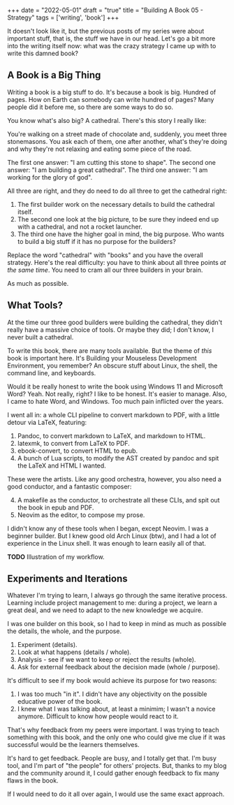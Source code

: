 +++
date = "2022-05-01"
draft = "true"
title = "Building A Book 05 - Strategy"
tags = ['writing', 'book']
+++

It doesn't look like it, but the previous posts of my series were about important stuff, that is, the stuff we have in our head. Let's go a bit more into the writing itself now: what was the crazy strategy I came up with to write this damned book?

## A Book is a Big Thing

Writing a book is a big stuff to do. It's because a book is big. Hundred of pages. How on Earth can somebody can write hundred of pages? Many people did it before me, so there are some ways to do so.

You know what's also big? A cathedral. There's this story I really like:

You're walking on a street made of chocolate and, suddenly, you meet three stonemasons. You ask each of them, one after another, what's they're doing and why they're not relaxing and eating some piece of the road.

The first one answer: "I am cutting this stone to shape".
The second one answer: "I am building a great cathedral".
The third one answer: "I am working for the glory of god".

All three are right, and they do need to do all three to get the cathedral right:

1. The first builder work on the necessary details to build the cathedral itself.
2. The second one look at the big picture, to be sure they indeed end up with a cathedral, and not a rocket launcher.
3. The third one have the higher goal in mind, the big purpose. Who wants to build a big stuff if it has no purpose for the builders?

Replace the word "cathedral" with "books" and you have the overall strategy. Here's the real difficulty: you have to think about all three points *at the same time*. You need to cram all our three builders in your brain.

As much as possible.

## What Tools?

At the time our three good builders were building the cathedral, they didn't really have a massive choice of tools. Or maybe they did; I don't know, I never built a cathedral.

To write this book, there are many tools available. But the theme of *this* book is important here. It's Building your Mouseless Development Environment, you remember? An obscure stuff about Linux, the shell, the command line, and keyboards.

Would it be really honest to write the book using Windows 11 and Microsoft Word? Yeah. Not really, right? I like to be honest. It's easier to manage. Also, I came to hate Word, and Windows. Too much pain inflicted over the years.

I went all in: a whole CLI pipeline to convert markdown to PDF, with a little detour via LaTeX, featuring:

1. Pandoc, to convert markdown to LaTeX, and markdown to HTML.
2. latexmk, to convert from LaTeX to PDF.
3. ebook-convert, to convert HTML to epub.
4. A bunch of Lua scripts, to modify the AST created by pandoc and spit the LaTeX and HTML I wanted.

These were the artists. Like any good orchestra, however, you also need a good conductor, and a fantastic composer:

4. A makefile as the conductor, to orchestrate all these CLIs, and spit out the book in epub and PDF.
5. Neovim as the editor, to compose my prose.

I didn't know any of these tools when I began, except Neovim. I was a beginner builder. But I knew good old Arch Linux (btw), and I had a lot of experience in the Linux shell. It was enough to learn easily all of that.

**TODO** Illustration of my workflow.

## Experiments and Iterations

Whatever I'm trying to learn, I always go through the same iterative process. Learning include project management to me: during a project, we learn a great deal, and we need to adapt to the new knowledge we acquire.

I was one builder on this book, so I had to keep in mind as much as possible the details, the whole, and the purpose.

1. Experiment (details).
2. Look at what happens (details / whole).
3. Analysis - see if we want to keep or reject the results (whole).
4. Ask for external feedback about the decision made (whole / purpose).

It's difficult to see if my book would achieve its purpose for two reasons:

1. I was too much "in it". I didn't have any objectivity on the possible educative power of the book.
2. I knew what I was talking about, at least a minimim; I wasn't a novice anymore. Difficult to know how people would react to it.

That's why feedback from my peers were important. I was trying to teach something with this book, and the only one who could give me clue if it was successful would be the learners themselves.

It's hard to get feedback. People are busy, and I totally get that. I'm busy tool, and I'm part of "the people" for others' projects. But, thanks to my blog and the community around it, I could gather enough feedback to fix many flaws in the book.

If I would need to do it all over again, I would use the same exact approach.
